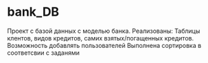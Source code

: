 # bank_DB
Проект с базой данных с моделью банка. 
Реализованы:
Таблицы клентов, видов кредитов, самих взятых/погащенных кредитов.
Возможность добавлять пользователей
Выполнена сортировка в соответсвии с заданями
